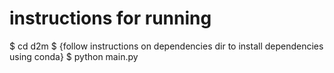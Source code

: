 # instructions for running

$ cd d2m
$ {follow instructions on dependencies dir to install dependencies using conda}
$ python main.py
